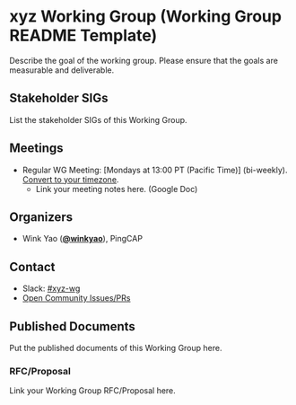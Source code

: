 # xyz Working Group (Working Group README Template)

Describe the goal of the working group. Please ensure that the goals are measurable and deliverable.

## Stakeholder SIGs

List the stakeholder SIGs of this Working Group.

## Meetings

* Regular WG Meeting: [Mondays at 13:00 PT (Pacific Time)] (bi-weekly). [Convert to your timezone](http://www.thetimezoneconverter.com/?t=13:00&tz=PT%20%28Pacific%20Time%29).
    * Link your meeting notes here. (Google Doc)

## Organizers

* Wink Yao (**[@winkyao](https://github.com/winkyao)**), PingCAP


## Contact
- Slack: [#xyz-wg](https://tikv-wg.slack.com/messages/xyz-wg)
- [Open Community Issues/PRs](https://github.com/tikv/community/labels/wg%2Fxyz-wg)

## Published Documents

Put the published documents of this Working Group here.

### RFC/Proposal

Link your Working Group RFC/Proposal here.
